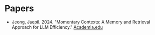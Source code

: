 # Papers

- Jeong, Jaepil. 2024. "Momentary Contexts: A Memory and Retrieval Approach for LLM Efficiency." [Academia.edu](https://www.academia.edu/126284778/Momentary_Contexts_A_Memory_and_Retrieval_Approach_for_LLM_Efficiency)
